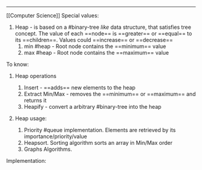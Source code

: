 ***
[[Computer Science]]
Special values:
1. Heap - is based on a #binary-tree *like* data structure, that satisfies tree concept. The value of each ==node== is ==greater== or ==equal== to its ==children==. Values could ==increase== or ==decrease==   
	1. min #heap - Root node contains the ==minimum== value  
	2. max #heap - Root node contains the ==maximum== value

To know:
1. Heap operations
	1. Insert - ==adds== new elements to the heap 
	2. Extract Min/Max - removes the ==minimum== or ==maximum== and returns it 
	3. Heapify - convert a arbitrary #binary-tree into the heap 

2. Heap usage:
	1. Priority #queue implementation. Elements are retrieved by its importance/priority/value 
	2. Heapsort. Sorting algorithm sorts an array in Min/Max order 
	3. Graphs Algorithms. 

Implementation:
```ts

```